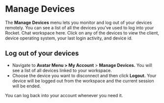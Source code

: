 # Manage Devices

The **Manage Devices** menu lets you monitor and log out of your devices remotely. You can see a list of all the devices you’ve used to log into your Rocket. Chat workspace here. Click on any of the devices to view the client, device operating system, your last login activity, and device id.

## Log out of your devices

* Navigate to **Avatar Menu > My Account** > **Manage Devices.** You will see a list of all devices linked to your workspace.
* Choose the device you want to disconnect and then click **Logout.** Your device will be logged out from the workspace and the current session will be ended.

You can log back into your account whenever you need it.
